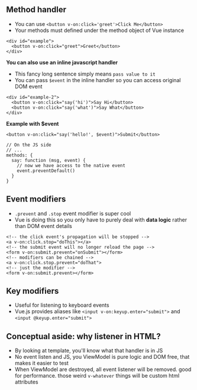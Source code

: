 ## Method handler
+ You can use ``<button v-on:click='greet'>Click Me</button>``
+ Your methods must defined under the method object of Vue instance

```
<div id="example">
  <button v-on:click="greet">Greet</button>
</div>

```

**You can also use an inline javascript handler**
+ This fancy long sentence simply means ``pass value to it``
+ You can pass ``$event`` in the inline handler so you can access original DOM event

```
<div id="example-2">
  <button v-on:click="say('hi')">Say Hi</button>
  <button v-on:click="say('what')">Say What</button>
</div>

```


**Example with $event**

```
<button v-on:click="say('hello!', $event)">Submit</button>

// On the JS side
// ...
methods: {
  say: function (msg, event) {
    // now we have access to the native event
    event.preventDefault()
  }
}

```


## Event modifiers
+ ``.prevent`` and ``.stop`` event modifier is super cool
+ Vue is doing this so you only have to purely deal with **data logic** rather than DOM event details


```
<!-- the click event's propagation will be stopped -->
<a v-on:click.stop="doThis"></a>
<!-- the submit event will no longer reload the page -->
<form v-on:submit.prevent="onSubmit"></form>
<!-- modifiers can be chained -->
<a v-on:click.stop.prevent="doThat">
<!-- just the modifier -->
<form v-on:submit.prevent></form>

```


## Key modifiers
+ Useful for listening to keyboard events
+ Vue.js provides aliases like ``<input v-on:keyup.enter="submit">`` and ``<input @keyup.enter="submit">``


## Conceptual aside: why listener in HTML?
+ By looking at template, you'll know what that handler is in JS
+ No event listen and JS, you ViewModel is pure logic and DOM free, that makes it easier to test
+ When ViewModel are destroyed, all event listener will be removed. good for performance. those weird ``v-whatever`` things will be custom html attributes
